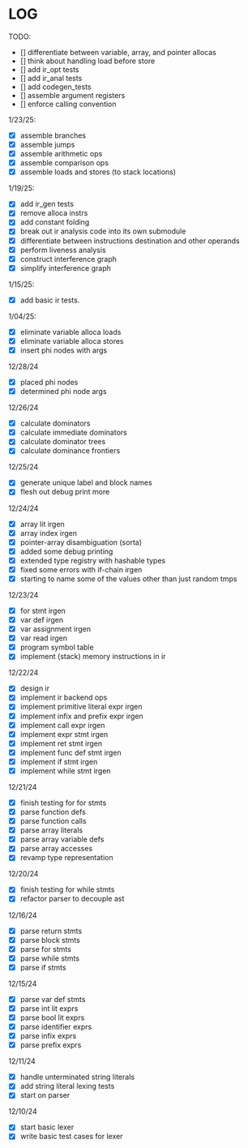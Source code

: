 LOG
====

TODO:
- [] differentiate between variable, array, and pointer allocas
- [] think about handling load before store
- [] add ir_opt tests
- [] add ir_anal tests
- [] add codegen_tests
- [] assemble argument registers
- [] enforce calling convention

1/23/25:
- [X] assemble branches
- [X] assemble jumps
- [X] assemble arithmetic ops
- [X] assemble comparison ops
- [X] assemble loads and stores (to stack locations)

1/19/25:
- [X] add ir_gen tests
- [X] remove alloca instrs
- [X] add constant folding
- [X] break out ir analysis code into its own submodule
- [X] differentiate between instructions destination and other operands
- [X] perform liveness analysis
- [X] construct interference graph 
- [X] simplify interference graph 

1/15/25:
- [X] add basic ir tests.

1/04/25:
- [X] eliminate variable alloca loads
- [X] eliminate variable alloca stores
- [X] insert phi nodes with args

12/28/24
- [X] placed phi nodes
- [X] determined phi node args 

12/26/24
- [X] calculate dominators
- [X] calculate immediate dominators
- [X] calculate dominator trees
- [X] calculate dominance frontiers

12/25/24
- [X] generate unique label and block names 
- [X] flesh out debug print more

12/24/24
- [X] array lit irgen
- [X] array index irgen
- [X] pointer-array disambiguation (sorta)
- [X] added some debug printing
- [X] extended type registry with hashable types
- [X] fixed some errors with if-chain irgen
- [X] starting to name some of the values other than just random tmps

12/23/24
- [X] for stmt irgen 
- [X] var def irgen 
- [X] var assignment irgen 
- [X] var read irgen 
- [X] program symbol table 
- [X] implement (stack) memory instructions in ir 

12/22/24
- [X] design ir
- [X] implement ir backend ops
- [X] implement primitive literal expr irgen 
- [X] implement infix and prefix expr irgen 
- [X] implement call expr irgen 
- [X] implement expr stmt irgen 
- [X] implement ret stmt irgen 
- [X] implement func def stmt irgen 
- [X] implement if stmt irgen 
- [X] implement while stmt irgen 

12/21/24
- [X] finish testing for for stmts
- [X] parse function defs
- [X] parse function calls
- [X] parse array literals 
- [X] parse array variable defs 
- [X] parse array accesses 
- [X] revamp type representation

12/20/24
- [X] finish testing for while stmts
- [X] refactor parser to decouple ast 

12/16/24
- [X] parse return stmts
- [X] parse block stmts 
- [X] parse for stmts 
- [X] parse while stmts 
- [X] parse if stmts 

12/15/24
- [X] parse var def stmts
- [X] parse int lit exprs
- [X] parse bool lit exprs
- [X] parse identifier exprs
- [X] parse infix exprs
- [X] parse prefix exprs

12/11/24
- [X] handle unterminated string literals
- [X] add string literal lexing tests
- [X] start on parser

12/10/24
- [X] start basic lexer
- [X] write basic test cases for lexer
